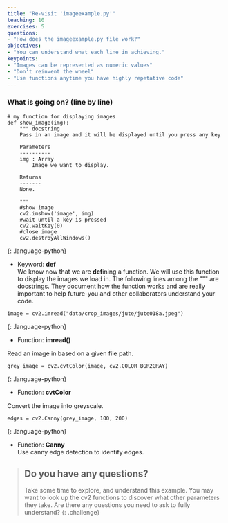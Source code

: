 ```yaml
---
title: "Re-visit 'imageexample.py'"
teaching: 10
exercises: 5
questions:
- "How does the imageexample.py file work?"
objectives:
- "You can understand what each line in achieving."
keypoints:
- "Images can be represented as numeric values"
- "Don't reinvent the wheel"
- "Use functions anytime you have highly repetative code"
---
```


### What is going on? (line by line)

```
# my function for displaying images
def show_image(img):
    """ docstring
    Pass in an image and it will be displayed until you press any key

    Parameters
    ----------
    img : Array
        Image we want to display.

    Returns
    -------
    None.

    """    
    #show image
    cv2.imshow('image', img)
    #wait until a key is pressed
    cv2.waitKey(0)
    #close image
    cv2.destroyAllWindows()
```
{: .language-python}

* Keyword: **def**  
We know now that we are **def**ining a function. We will use this function to display the images we load in.
The following lines among the """ are docstrings. They document how the function works and are really important to help future-you and other collaborators understand your code.

```
image = cv2.imread("data/crop_images/jute/jute018a.jpeg")
```
{: .language-python}

* Function: **imread()**

Read an image in based on a given file path.

```
grey_image = cv2.cvtColor(image, cv2.COLOR_BGR2GRAY)
```
{: .language-python}
 
* Function: **cvtColor**

Convert the image into greyscale.

```
edges = cv2.Canny(grey_image, 100, 200)
```
{: .language-python}

* Function: **Canny**  
Use canny edge detection to identify edges.


> ## Do you have any questions?
> Take some time to explore, and understand this example. You may want to look up the cv2 functions to discover what other parameters they take. Are there any questions you need to ask to fully understand? 
{: .challenge}
